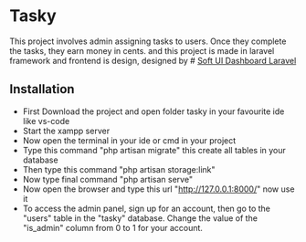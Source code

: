 # Tasky
This project involves admin assigning tasks to users. Once they complete the tasks, they earn money in cents. and this project is made in laravel framework and frontend is design, designed by # [Soft UI Dashboard Laravel](https://www.creative-tim.com/product/paper-dashboard)

## Installation
* First Download the project and open folder tasky in your favourite ide like vs-code
* Start the xampp server
* Now open the terminal in your ide or cmd in your project
* Type this command "php artisan migrate" this create all tables in your database
* Then type this command "php artisan storage:link"
* Now type final command "php artisan serve"
* Now open the browser and type this url "http://127.0.0.1:8000/" now use it
* To access the admin panel, sign up for an account, then go to the "users" table in the "tasky" database. Change the value of the "is_admin" column from 0 to 1 for your account.

